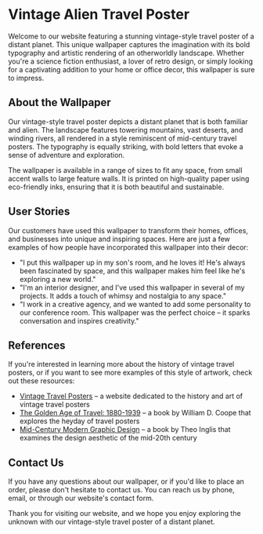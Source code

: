 <!--
Write me content for website with wallpaper which alt text is:

"A vintage-style travel poster of a distant planet, with bold typography and an artistic rendering of the landscape."

The name/title of the page should not be 1:1 copy of the alt text but rather a real content of the website which is using this wallpaper.

- Use markdown format 
- Start with the heading
- The content should look like a real website 
- Include real sections like references, contact, user stories, etc. use things relevant to the page purpose.
- Feel free to use structure like headings, bullets, numbering, blockquotes, paragraphs, horizontal lines, etc.
- You can use formatting like bold or _italic_
- You can include UTF-8 emojis
- Links should be only #hash anchors (and you can refer to the document itself)
- Do not include images
-->

<!--font:Montserrat-->

# Vintage Alien Travel Poster

Welcome to our website featuring a stunning vintage-style travel poster of a distant planet. This unique wallpaper captures the imagination with its bold typography and artistic rendering of an otherworldly landscape. Whether you're a science fiction enthusiast, a lover of retro design, or simply looking for a captivating addition to your home or office decor, this wallpaper is sure to impress.

## About the Wallpaper

Our vintage-style travel poster depicts a distant planet that is both familiar and alien. The landscape features towering mountains, vast deserts, and winding rivers, all rendered in a style reminiscent of mid-century travel posters. The typography is equally striking, with bold letters that evoke a sense of adventure and exploration.

The wallpaper is available in a range of sizes to fit any space, from small accent walls to large feature walls. It is printed on high-quality paper using eco-friendly inks, ensuring that it is both beautiful and sustainable.

## User Stories

Our customers have used this wallpaper to transform their homes, offices, and businesses into unique and inspiring spaces. Here are just a few examples of how people have incorporated this wallpaper into their decor:

- "I put this wallpaper up in my son's room, and he loves it! He's always been fascinated by space, and this wallpaper makes him feel like he's exploring a new world."
- "I'm an interior designer, and I've used this wallpaper in several of my projects. It adds a touch of whimsy and nostalgia to any space."
- "I work in a creative agency, and we wanted to add some personality to our conference room. This wallpaper was the perfect choice – it sparks conversation and inspires creativity."

## References

If you're interested in learning more about the history of vintage travel posters, or if you want to see more examples of this style of artwork, check out these resources:

- [Vintage Travel Posters](#) – a website dedicated to the history and art of vintage travel posters
- [The Golden Age of Travel: 1880-1939](#) – a book by William D. Coope that explores the heyday of travel posters
- [Mid-Century Modern Graphic Design](#) – a book by Theo Inglis that examines the design aesthetic of the mid-20th century

## Contact Us

If you have any questions about our wallpaper, or if you'd like to place an order, please don't hesitate to contact us. You can reach us by phone, email, or through our website's contact form.

Thank you for visiting our website, and we hope you enjoy exploring the unknown with our vintage-style travel poster of a distant planet.
